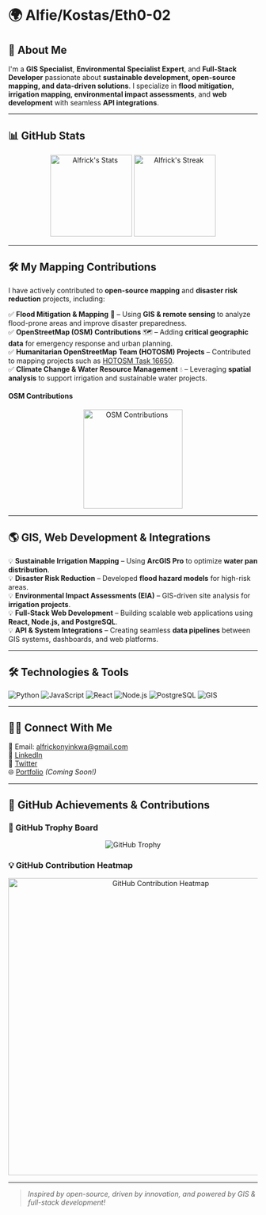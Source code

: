 # 🌍 Alfie/Kostas/Eth0-02

## 🚀 About Me
I'm a **GIS Specialist**, **Environmental Specialist Expert**, and **Full-Stack Developer** passionate about **sustainable development, open-source mapping, and data-driven solutions**. I specialize in **flood mitigation, irrigation mapping, environmental impact assessments**, and **web development** with seamless **API integrations**.

---

## 📊 GitHub Stats
<div align="center">
  <img src="https://github-readme-stats.vercel.app/api?username=eth0-02&theme=tokyonight&show_icons=true&hide_border=true&count_private=true" alt="Alfrick's Stats" height="165">
  <img src="https://github-readme-streak-stats.herokuapp.com/?user=eth0-02&theme=tokyonight&hide_border=true" alt="Alfrick's Streak" height="165">
</div>

---

## 🛠️ My Mapping Contributions
I have actively contributed to **open-source mapping** and **disaster risk reduction** projects, including:

✅ **Flood Mitigation & Mapping** 🌊 – Using **GIS & remote sensing** to analyze flood-prone areas and improve disaster preparedness.  
✅ **OpenStreetMap (OSM) Contributions** 🗺️ – Adding **critical geographic data** for emergency response and urban planning.  
✅ **Humanitarian OpenStreetMap Team (HOTOSM) Projects** – Contributed to mapping projects such as [HOTOSM Task 16650](https://tasks.hotosm.org/projects/16650).  
✅ **Climate Change & Water Resource Management** 💧 – Leveraging **spatial analysis** to support irrigation and sustainable water projects.  

#### **OSM Contributions**
<div align="center">
  <a href="https://www.openstreetmap.org/user/eth0-02">
    <img src="https://upload.wikimedia.org/wikipedia/commons/b/b0/Openstreetmap_logo.svg" alt="OSM Contributions" width="200">
  </a>
</div>

---

## 🌎 GIS, Web Development & Integrations
💡 **Sustainable Irrigation Mapping** – Using **ArcGIS Pro** to optimize **water pan distribution**.  
💡 **Disaster Risk Reduction** – Developed **flood hazard models** for high-risk areas.  
💡 **Environmental Impact Assessments (EIA)** – GIS-driven site analysis for **irrigation projects**.  
💡 **Full-Stack Web Development** – Building scalable web applications using **React, Node.js, and PostgreSQL**.  
💡 **API & System Integrations** – Creating seamless **data pipelines** between GIS systems, dashboards, and web platforms.  

---

## 🛠️ Technologies & Tools
![Python](https://img.shields.io/badge/Python-3776AB?style=for-the-badge&logo=python&logoColor=white)
![JavaScript](https://img.shields.io/badge/JavaScript-F7DF1E?style=for-the-badge&logo=javascript&logoColor=black)
![React](https://img.shields.io/badge/React-20232A?style=for-the-badge&logo=react&logoColor=61DAFB)
![Node.js](https://img.shields.io/badge/Node.js-339933?style=for-the-badge&logo=node.js&logoColor=white)
![PostgreSQL](https://img.shields.io/badge/PostgreSQL-316192?style=for-the-badge&logo=postgresql&logoColor=white)
![GIS](https://img.shields.io/badge/GIS-008000?style=for-the-badge&logo=gis&logoColor=white)

---

## 👨‍💻 Connect With Me
💎 Email: alfrickonyinkwa@gmail.com  
🔗 [LinkedIn](https://www.linkedin.com/in/alfrick-onyinkwa/)  
🐝 [Twitter](https://twitter.com/eth0-02)  
🌐 [Portfolio](#) *(Coming Soon!)*  

---

## 🌟 GitHub Achievements & Contributions

### **🌟 GitHub Trophy Board**
<div align="center">
  <img src="https://github-profile-trophy.vercel.app/?username=eth0-02&theme=onedark&margin-w=10" alt="GitHub Trophy">
</div>

### **💡 GitHub Contribution Heatmap**
<div align="center">
  <img src="https://ghchart.rshah.org/eth0-02" alt="GitHub Contribution Heatmap" width="600">
</div>


---

> *Inspired by open-source, driven by innovation, and powered by GIS & full-stack development!*

